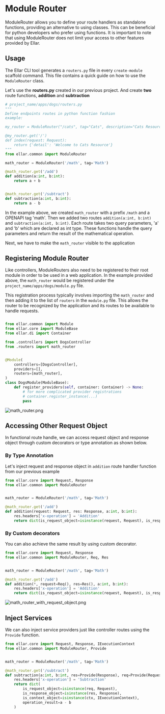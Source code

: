 # Module Router

ModuleRouter allows you to define your route handlers as standalone functions, providing an alternative to using classes. 
This can be beneficial for python developers who prefer using functions. 
It is important to note that using ModuleRouter does not limit your access to other features provided by Ellar.

## **Usage**
The Ellar CLI tool generates a `routers.py` file in every `create-module` scaffold command. 
This file contains a quick guide on how to use the `ModuleRouter` class.

Let's use the **routers.py** created in our previous project. And create **two** route functions, **addition** and **subtraction** 

```python
# project_name/apps/dogs/routers.py
"""
Define endpoints routes in python function fashion
example:

my_router = ModuleRouter("/cats", tag="Cats", description="Cats Resource description")

@my_router.get('/')
def index(request: Request):
    return {'detail': 'Welcome to Cats Resource'}
"""
from ellar.common import ModuleRouter

math_router = ModuleRouter('/math', tag='Math')

@math_router.get('/add')
def addition(a:int, b:int):
    return a + b


@math_router.get('/subtract')
def subtraction(a:int, b:int):
    return a - b
```
In the example above, we created `math_router` with a prefix `/math` and a OPENAPI tag 'math'. Then we added two routes `addition(a:int, b:int)` and `subtraction(a:int, b:int)`. 
Each route takes two query parameters, 'a' and 'b' which are declared as int type. These functions handle the query parameters and return the result of the mathematical operation.

Next, we have to make the `math_router` visible to the application

## **Registering Module Router**
Like controllers, ModuleRouters also need to be registered to their root module in order to be used in a web application. 
In the example provided above, the `math_router` would be registered under the `project_name/apps/dogs/module.py` file.

This registration process typically involves importing the `math_router` and then adding it to the list of `routers` in the `module.py` file. 
This allows the router to be recognized by the application and its routes to be available to handle requests.

```python

from ellar.common import Module
from ellar.core import ModuleBase
from ellar.di import Container

from .controllers import DogsController
from .routers import math_router


@Module(
    controllers=[DogsController],
    providers=[],
    routers=[math_router],
)
class DogsModule(ModuleBase):
    def register_providers(self, container: Container) -> None:
        # for more complicated provider registrations
        # container.register_instance(...)
        pass
```

![math_router.png](../img/math_router.png)


## **Accessing Other Request Object**
In functional route handle, we can access request object and response object through custom decorators or type annotation as shown below.

### By Type Annotation
Let's inject request and response object in `addition` route handler function from our previous example

```python
from ellar.core import Request, Response
from ellar.common import ModuleRouter


math_router = ModuleRouter('/math', tag='Math')

@math_router.get('/add')
def addition(request: Request, res: Response, a:int, b:int):
    res.headers['x-operation'] = 'Addition'
    return dict(is_request_object=isinstance(request, Request), is_response_object=isinstance(res, Response), operation_result=a + b)

```

### **By Custom decorators**
You can also achieve the same result by using custom decorator.

```python
from ellar.core import Request, Response
from ellar.common import ModuleRouter, Req, Res


math_router = ModuleRouter('/math', tag='Math')

@math_router.get('/add')
def addition(*, request=Req(), res=Res(), a:int, b:int):
    res.headers['x-operation'] = 'Addition'
    return dict(is_request_object=isinstance(request, Request), is_response_object=isinstance(res, Response), operation_result=a + b)

```

![math_router_with_request_object.png](../img/math_router_with_request_object.png)

## **Inject Services**
We can also inject service providers just like controller routes using the `Provide` function.

```python
from ellar.core import Request, Response, IExecutionContext
from ellar.common import ModuleRouter, Provide


math_router = ModuleRouter('/math', tag='Math')

@math_router.get('/subtract')
def subtraction(a:int, b:int, res=Provide(Response), req=Provide(Request), ctx=Provide(IExecutionContext)):
    res.headers['x-operation'] = 'Subtraction'
    return dict(
        is_request_object=isinstance(req, Request), 
        is_response_object=isinstance(res, Response),
        is_context_object=isinstance(ctx, IExecutionContext),
        operation_result=a - b
    )

```
